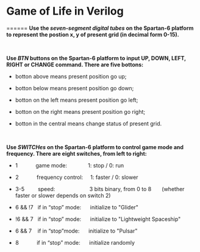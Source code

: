 # Game of Life in Verilog
======
<b>Use the <i>seven-segment digital tubes</i> on the Spartan-6 platform to represent the postion x, y of present grid (in decimal form 0-15).</b> 

<br>


<b>Use <i>BTN</i> buttons on the Spartan-6 platform to input UP, DOWN, LEFT, RIGHT or CHANGE command. There are five bottons:</b> 
* botton above means present position go up; 

* botton below means present position go down; 

* botton on the left means present position go left; 

* botton on the right means present position go right; 

* botton in the central means change status of present grid.


<br>


<b>Use <i>SWITCHes</i> on the Spartan-6 platform to control game mode and frequency. There are eight switches, from left to right:</b> 

* 1 	&nbsp;&nbsp;&nbsp;&nbsp;&nbsp;&nbsp;&nbsp;&nbsp;&nbsp;&nbsp;		game mode:	&nbsp;&nbsp;&nbsp;&nbsp;&nbsp;&nbsp;&nbsp;	&nbsp;&nbsp;&nbsp;&nbsp;	1: stop / 0: run 

* 2   &nbsp;&nbsp;&nbsp;&nbsp;&nbsp;&nbsp;&nbsp;&nbsp;&nbsp;&nbsp;		frequency control:	&nbsp;&nbsp;&nbsp; 	1: faster / 0: slower 

* 3-5 	&nbsp;&nbsp;&nbsp;&nbsp;&nbsp;&nbsp;&nbsp;		speed: 		&nbsp;&nbsp;&nbsp;&nbsp;&nbsp;&nbsp;&nbsp;&nbsp;&nbsp;&nbsp;&nbsp;&nbsp;&nbsp;&nbsp;&nbsp;	&nbsp;&nbsp;&nbsp;&nbsp;&nbsp;			3 bits binary, from 0 to 8   &nbsp;&nbsp;&nbsp; &nbsp;&nbsp;(whether faster or slower depends on switch 2) 

* 6 && !7 &nbsp;	if in “stop” mode: 	&nbsp;&nbsp;&nbsp;&nbsp;	initialize to "Glider" 

* !6 && 7 &nbsp;	if in “stop” mode: 	&nbsp;&nbsp;&nbsp;&nbsp;	initialize to "Lightweight Spaceship" 

* 6 && 7 	&nbsp;&nbsp;	if in “stop”mode: 	&nbsp;&nbsp;&nbsp;&nbsp;	initialize to "Pulsar" 

* 8		&nbsp;&nbsp;&nbsp;&nbsp;&nbsp;&nbsp;&nbsp;&nbsp;&nbsp;&nbsp;	if in “stop” mode: 	&nbsp;&nbsp;&nbsp;&nbsp;	initialize randomly


